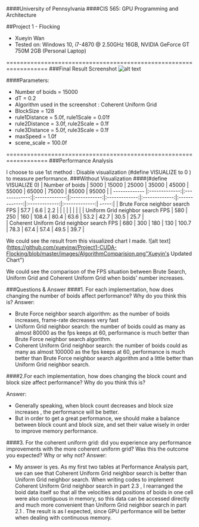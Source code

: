
####University of Pennsylvania
####CIS 565: GPU Programming and Architecture

##Project 1 - Flocking

* Xueyin Wan
* Tested on: Windows 10, i7-4870 @ 2.50GHz 16GB, NVIDIA GeForce GT 750M 2GB (Personal Laptop)

==================================================================
###Final Result Screenshot
![alt text](https://github.com/xueyinw/Project1-CUDA-Flocking/blob/master/images/Xueyin_Performance.gif "Xueyin's Performance Analysis")

####Parameters:
* Number of boids = 15000
* dT = 0.2
* Algorithm used in the screenshot : Coherent Uniform Grid
* BlockSize = 128
* rule1Distance  = 5.0f,  rule1Scale = 0.01f
* rule2Distance = 3.0f, rule2Scale = 0.1f
* rule3Distance = 5.0f, rule3Scale = 0.1f
* maxSpeed = 1.0f
* scene_scale = 100.0f

==================================================================
###Performance Analysis


I choose to use 1st method : Disable visualization (#define VISUALIZE to 0 ) to  measure performance.
###Without Visualization
####(#define VISUALIZE 0)
|    Number of boids | 5000 | 15000 | 25000 | 35000 | 45000 | 55000 | 65000 | 75000 | 85000 | 95000 |
| ------------- |:-------------:|:-------------:|:-------------:|:-------------:|:-------------:|:-------------:|:-------------:|:-------------:|:-------------:| -----:|
| Brute Force neighbor search FPS | 57.7 | 6.6 | 2.2 | | | | | | | |
| Uniform Grid neighbor search  FPS  | 580 | 250 | 160 | 108.4 | 80.4 | 63.6 | 53.2 | 42.7 | 30.5 | 25.7 |  
| Coherent Uniform Grid neighbor search FPS | 680 | 300 | 180 | 130 | 100.7 | 78.3 | 67.4 | 57.4 | 49.5 | 39.7 |

We could see the result from this visualized chart I made.
![alt text](https://github.com/xueyinw/Project1-CUDA-Flocking/blob/master/images/AlgorithmComparision.png"Xueyin's Updated Chart")

We could see the comparison of the FPS situation between Brute Search, Uniform Grid and Coherent Uniform Grid when boids' number increases.

###Questions & Answer
####1. For each implementation, how does changing the number of boids affect performance? Why do you think this is?
Answer:

* Brute Force neighbor search algorithm: as the number of boids increases, frame-rate decreases very fast
* Uniform Grid neighbor search: the number of boids could as many as almost  80000 as the fps keeps at 60, performance is much better than  Brute Force neighbor search algorithm.
* Coherent Uniform Grid neighbor search: the number of boids could as many as almost 100000 as the fps keeps at 60, performance is much better than Brute Force neighbor search algorithm and a little better than Uniform Grid neighbor search.



####2.For each implementation, how does changing the block count and block size affect performance? Why do you think this is?

Answer:

* Generally speaking, when block count decreases and block size increases , the performance will be better.
* But in order to get a great performance, we should make a balance between block count and block size, and set their value wisely in order to improve memory performance.

####3. For the coherent uniform grid: did you experience any performance improvements with the more coherent uniform grid? Was this the outcome you expected? Why or why not?
Answer:

* My answer is yes. As my first two tables at Performance Analysis part, we can see that Coherent Uniform Grid neighbor search is better than Uniform Grid neighbor search. When writing codes to implement Coherent Uniform Grid neighbor search in part 2.3 , I rearranged the boid data itself so that all the velocities and positions of boids in one cell were also contiguous in memory, so this data can be accessed directly and much more convenient than Uniform Grid neighbor search in part 2.1 .  The result is as I expected, since GPU performance will be better when dealing with continuous memory.
